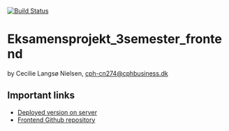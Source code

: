 [![Build Status](https://travis-ci.com/CecilieLNielsen/Eksamensprojekt_3semester_backend.svg?branch=master)](https://travis-ci.com/CecilieLNielsen/Eksamensprojekt_3semester_backend)

# Eksamensprojekt_3semester_frontend
by Cecilie Langsø Nielsen, cph-cn274@cphbusiness.dk

## Important links
- [Deployed version on server](https://bycecilie.dk/Eksamensprojekt_3semester_backend/)
- [Frontend Github repository](https://github.com/CecilieLNielsen/Eksamensprojekt_3semester_frontend)


